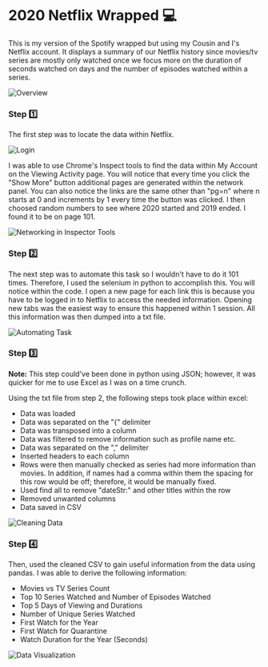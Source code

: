 # 2020 Netflix Wrapped :computer:

This is my version of the Spotify wrapped but using my Cousin and I's Netflix account. It displays a summary of our Netflix history since movies/tv series are mostly only watched once we focus more on the duration of seconds watched on days and the number of episodes watched within a series.

![Overview](https://drive.google.com/uc?export=view&id=1sqfCThs2LUixkuk0BmStOvoFlHzEFsz4)

### Step :one:

The first step was to locate the data within Netflix. 

![Login](https://drive.google.com/uc?export=view&id=1BgoUncD_ymp_VDPmbC7r7d1ic05-yDXd)

I was able to use Chrome's Inspect tools to find the data within My Account on the Viewing Activity  page. You will notice that every time you click the "Show More" button additional pages are generated within the network panel. You can also notice the links are the same other than "pg=n" where n starts at 0 and increments by 1 every time the button was clicked. I then choosed random numbers to see where 2020 started and 2019 ended. I found it to be on page 101. 

![Networking in Inspector Tools](https://drive.google.com/uc?export=view&id=1Yv88aOXIAvWO82hKuV1DT3D_N5Nv1BWp)

### Step :two:

The next step was to automate this task so I wouldn't have to do it 101 times. Therefore, I used the selenium in python to accomplish this. You will notice within the code. I open a new page for each link this is because you have to be logged in to Netflix to access the needed information. Opening new tabs was the easiest way to ensure this happened within 1 session. All this information was then dumped into a txt file.

![Automating Task](https://drive.google.com/uc?export=view&id=1dxYtEzCPQHX-tZecgDlpAljQ5IYxYlkX)

### Step :three:

**Note:** This step could've been done in python using JSON; however, it was quicker for me to use Excel as I was on a time crunch. 

Using the txt file from step 2, the following steps took place within excel:
* Data was loaded
* Data was separated on the "{" delimiter
* Data was transposed into a column
* Data was filtered to remove information such as profile name etc.
* Data was separated on the "," delimiter
* Inserted headers to each column
* Rows were then manually checked as series had more information than movies. In addition, if names had a comma within them the spacing for this row would be off; therefore, it would be manually fixed.
* Used find all to remove "dateStr:" and other titles within the row 
* Removed unwanted columns
* Data saved in CSV

![Cleaning Data](https://drive.google.com/uc?export=view&id=1gLgpSR1p-gXe0JZbG-JyjVgNkF28p6ZN)

### Step :four:

Then, used the cleaned CSV to gain useful information from the data using pandas. 
I was able to derive the following information:
* Movies vs TV Series Count
* Top 10 Series Watched and Number of Episodes Watched
* Top 5 Days of Viewing and Durations
* Number of Unique Series Watched
* First Watch for the Year
* First Watch for Quarantine
* Watch Duration for the Year (Seconds)

![Data Visualization](https://drive.google.com/uc?export=view&id=1nAzDJIn8Y1vi1Ng_5StnG-4b9q02oB0H)
